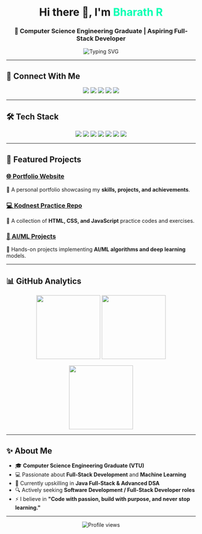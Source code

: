<!-- Animated Header -->
<h1 align="center">
  Hi there 👋, I'm <span style="color:#00FFB2">Bharath R</span>
</h1>
<h3 align="center">
  🚀 Computer Science Engineering Graduate | Aspiring Full-Stack Developer
</h3>

<!-- Typing Animation -->
<p align="center">
  <img src="https://readme-typing-svg.herokuapp.com?font=Fira+Code&duration=3000&pause=800&color=00FFB2&center=true&vCenter=true&width=600&lines=Full-Stack+Developer+In+Progress;AI+%26+Machine+Learning+Enthusiast;Love+building+real-world+projects;Open+to+Software+Development+Roles" alt="Typing SVG" />
</p>

---

## 🔗 Connect With Me  

<p align="center">
  <a href="https://bharathr-portfolio.netlify.app/"><img src="https://img.shields.io/badge/Portfolio-000?style=for-the-badge&logo=About.me&logoColor=white" /></a>
  <a href="https://www.linkedin.com/in/bharathr13/"><img src="https://img.shields.io/badge/LinkedIn-0077B5?style=for-the-badge&logo=linkedin&logoColor=white" /></a>
  <a href="https://github.com/Bharathr133"><img src="https://img.shields.io/badge/GitHub-100000?style=for-the-badge&logo=github&logoColor=white" /></a>
  <a href="https://bento.me/bharathr13"><img src="https://img.shields.io/badge/Bento-000?style=for-the-badge&logo=linktree&logoColor=white" /></a>
  <a href="mailto:12345bharathr.com@gmail.com"><img src="https://img.shields.io/badge/Email-DB4437?style=for-the-badge&logo=gmail&logoColor=white" /></a>
</p>

---

## 🛠️ Tech Stack  

<p align="center">
  <img src="https://img.shields.io/badge/HTML5-E34F26?style=for-the-badge&logo=html5&logoColor=white" />
  <img src="https://img.shields.io/badge/CSS3-1572B6?style=for-the-badge&logo=css3&logoColor=white" />
  <img src="https://img.shields.io/badge/JavaScript-F7E017?style=for-the-badge&logo=javascript&logoColor=black" />
  <img src="https://img.shields.io/badge/Python-3776AB?style=for-the-badge&logo=python&logoColor=white" />
  <img src="https://img.shields.io/badge/Java-007396?style=for-the-badge&logo=java&logoColor=white" />
  <img src="https://img.shields.io/badge/React-61DBFB?style=for-the-badge&logo=react&logoColor=black" />
  <img src="https://img.shields.io/badge/MySQL-00758F?style=for-the-badge&logo=mysql&logoColor=white" />
</p>

---

## 📌 Featured Projects  

### [🌐 Portfolio Website](https://bharathr-portfolio.netlify.app/)  
📌 A personal portfolio showcasing my **skills, projects, and achievements**.  

### [💻 Kodnest Practice Repo](https://github.com/Bharathr133/Kodnest_Practice)  
📌 A collection of **HTML, CSS, and JavaScript** practice codes and exercises.  

### [🤖 AI/ML Projects](https://github.com/Bharathr133?tab=repositories&q=&type=&language=python&sort=)  
📌 Hands-on projects implementing **AI/ML algorithms and deep learning** models.  

---

## 📊 GitHub Analytics  

<p align="center">
  <!-- GitHub Stats -->
  <img src="https://github-readme-stats.vercel.app/api?username=Bharathr133&show_icons=true&theme=tokyonight" height="170" />
  
  <!-- Streak Stats (alternate reliable source) -->
  <img src="https://streak-stats.demolab.com/?user=Bharathr133&theme=tokyonight" height="170" />
</p>

<p align="center">
  <!-- Top Languages -->
  <img src="https://github-readme-stats.vercel.app/api/top-langs/?username=Bharathr133&layout=compact&theme=tokyonight" height="170" />
</p>

---

## ✨ About Me  

- 🎓 **Computer Science Engineering Graduate (VTU)**  
- 💻 Passionate about **Full-Stack Development** and **Machine Learning**  
- 🌱 Currently upskilling in **Java Full-Stack & Advanced DSA**  
- 🔍 Actively seeking **Software Development / Full-Stack Developer roles**  
- ⚡ I believe in **"Code with passion, build with purpose, and never stop learning."**

---

<p align="center">
  <img src="https://komarev.com/ghpvc/?username=Bharathr133&label=Profile+Views&color=brightgreen&style=for-the-badge" alt="Profile views" />
</p>
